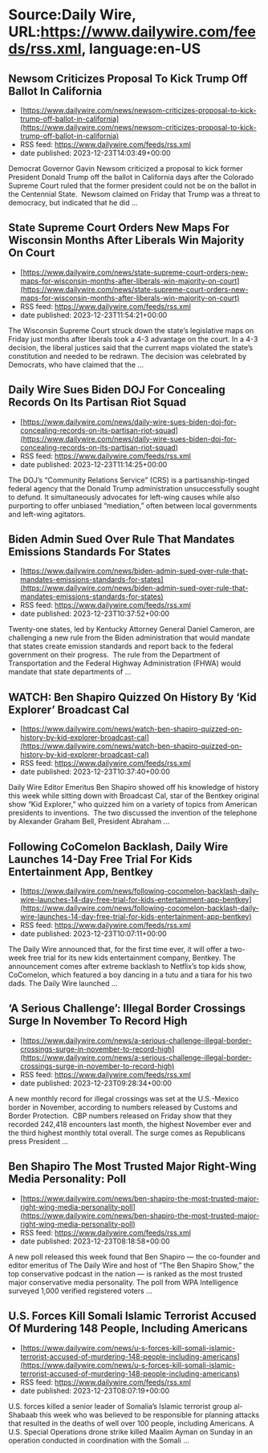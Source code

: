 # Source:Daily Wire, URL:https://www.dailywire.com/feeds/rss.xml, language:en-US

## Newsom Criticizes Proposal To Kick Trump Off Ballot In California
 - [https://www.dailywire.com/news/newsom-criticizes-proposal-to-kick-trump-off-ballot-in-california](https://www.dailywire.com/news/newsom-criticizes-proposal-to-kick-trump-off-ballot-in-california)
 - RSS feed: https://www.dailywire.com/feeds/rss.xml
 - date published: 2023-12-23T14:03:49+00:00

Democrat Governor Gavin Newsom criticized a proposal to kick former President Donald Trump off the ballot in California days after the Colorado Supreme Court ruled that the former president could not be on the ballot in the Centennial State.  Newsom claimed on Friday that Trump was a threat to democracy, but indicated that he did ...

## State Supreme Court Orders New Maps For Wisconsin Months After Liberals Win Majority On Court
 - [https://www.dailywire.com/news/state-supreme-court-orders-new-maps-for-wisconsin-months-after-liberals-win-majority-on-court](https://www.dailywire.com/news/state-supreme-court-orders-new-maps-for-wisconsin-months-after-liberals-win-majority-on-court)
 - RSS feed: https://www.dailywire.com/feeds/rss.xml
 - date published: 2023-12-23T11:54:21+00:00

The Wisconsin Supreme Court struck down the state’s legislative maps on Friday just months after liberals took a 4-3 advantage on the court. In a 4-3 decision, the liberal justices said that the current maps violated the state’s constitution and needed to be redrawn. The decision was celebrated by Democrats, who have claimed that the ...

## Daily Wire Sues Biden DOJ For Concealing Records On Its Partisan Riot Squad
 - [https://www.dailywire.com/news/daily-wire-sues-biden-doj-for-concealing-records-on-its-partisan-riot-squad](https://www.dailywire.com/news/daily-wire-sues-biden-doj-for-concealing-records-on-its-partisan-riot-squad)
 - RSS feed: https://www.dailywire.com/feeds/rss.xml
 - date published: 2023-12-23T11:14:25+00:00

The DOJ’s “Community Relations Service” (CRS) is a partisanship-tinged federal agency that the Donald Trump administration unsuccessfully sought to defund. It simultaneously advocates for left-wing causes while also purporting to offer unbiased “mediation,” often between local governments and left-wing agitators.

## Biden Admin Sued Over Rule That Mandates Emissions Standards For States
 - [https://www.dailywire.com/news/biden-admin-sued-over-rule-that-mandates-emissions-standards-for-states](https://www.dailywire.com/news/biden-admin-sued-over-rule-that-mandates-emissions-standards-for-states)
 - RSS feed: https://www.dailywire.com/feeds/rss.xml
 - date published: 2023-12-23T10:37:52+00:00

Twenty-one states, led by Kentucky Attorney General Daniel Cameron, are challenging a new rule from the Biden administration that would mandate that states create emission standards and report back to the federal government on their progress.  The rule from the Department of Transportation and the Federal Highway Administration (FHWA) would mandate that state departments of ...

## WATCH: Ben Shapiro Quizzed On History By ‘Kid Explorer’ Broadcast Cal
 - [https://www.dailywire.com/news/watch-ben-shapiro-quizzed-on-history-by-kid-explorer-broadcast-cal](https://www.dailywire.com/news/watch-ben-shapiro-quizzed-on-history-by-kid-explorer-broadcast-cal)
 - RSS feed: https://www.dailywire.com/feeds/rss.xml
 - date published: 2023-12-23T10:37:40+00:00

Daily Wire Editor Emeritus Ben Shapiro showed off his knowledge of history this week while sitting down with Broadcast Cal, star of the Bentkey original show “Kid Explorer,” who quizzed him on a variety of topics from American presidents to inventions.  The two discussed the invention of the telephone by Alexander Graham Bell, President Abraham ...

## Following CoComelon Backlash, Daily Wire Launches 14-Day Free Trial For Kids Entertainment App, Bentkey
 - [https://www.dailywire.com/news/following-cocomelon-backlash-daily-wire-launches-14-day-free-trial-for-kids-entertainment-app-bentkey](https://www.dailywire.com/news/following-cocomelon-backlash-daily-wire-launches-14-day-free-trial-for-kids-entertainment-app-bentkey)
 - RSS feed: https://www.dailywire.com/feeds/rss.xml
 - date published: 2023-12-23T10:07:11+00:00

The Daily Wire announced that, for the first time ever, it will offer a two-week free trial for its new kids entertainment company, Bentkey. The announcement comes after extreme backlash to Netflix’s top kids show, CoComelon, which featured a boy dancing in a tutu and a tiara for his two dads. The Daily Wire launched ...

## ‘A Serious Challenge’: Illegal Border Crossings Surge In November To Record High
 - [https://www.dailywire.com/news/a-serious-challenge-illegal-border-crossings-surge-in-november-to-record-high](https://www.dailywire.com/news/a-serious-challenge-illegal-border-crossings-surge-in-november-to-record-high)
 - RSS feed: https://www.dailywire.com/feeds/rss.xml
 - date published: 2023-12-23T09:28:34+00:00

A new monthly record for illegal crossings was set at the U.S.-Mexico border in November, according to numbers released by Customs and Border Protection.  CBP numbers released on Friday show that they recorded 242,418 encounters last month, the highest November ever and the third highest monthly total overall. The surge comes as Republicans press President ...

## Ben Shapiro The Most Trusted Major Right-Wing Media Personality: Poll
 - [https://www.dailywire.com/news/ben-shapiro-the-most-trusted-major-right-wing-media-personality-poll](https://www.dailywire.com/news/ben-shapiro-the-most-trusted-major-right-wing-media-personality-poll)
 - RSS feed: https://www.dailywire.com/feeds/rss.xml
 - date published: 2023-12-23T08:18:58+00:00

A new poll released this week found that Ben Shapiro — the co-founder and editor emeritus of The Daily Wire and host of “The Ben Shapiro Show,” the top conservative podcast in the nation — is ranked as the most trusted major conservative media personality. The poll from WPA Intelligence surveyed 1,000 verified registered voters ...

## U.S. Forces Kill Somali Islamic Terrorist Accused Of Murdering 148 People, Including Americans
 - [https://www.dailywire.com/news/u-s-forces-kill-somali-islamic-terrorist-accused-of-murdering-148-people-including-americans](https://www.dailywire.com/news/u-s-forces-kill-somali-islamic-terrorist-accused-of-murdering-148-people-including-americans)
 - RSS feed: https://www.dailywire.com/feeds/rss.xml
 - date published: 2023-12-23T08:07:19+00:00

U.S. forces killed a senior leader of Somalia&#8217;s Islamic terrorist group al-Shabaab this week who was believed to be responsible for planning attacks that resulted in the deaths of well over 100 people, including Americans. A U.S. Special Operations drone strike killed Maalim Ayman on Sunday in an operation conducted in coordination with the Somali ...

